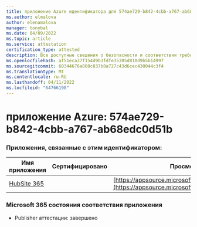 ```yaml
---
title: приложение Azure идентификатора для 574ae729-b842-4cbb-a767-ab68edc0d51b
ms.author: elmalova
author: elenamalova
manager: tonybal
ms.date: 04/09/2022
ms.topic: article
ms.service: attestation
certification_type: attested
description: Все доступные сведения о безопасности и соответствии требованиям для 574ae729-b842-4cbb-a767-ab68edc0d51b.
ms.openlocfilehash: af51eca37f154d9b3fdfe35305d810d9b5b14997
ms.sourcegitcommit: 60344676a860c837b8a727c43d6cec430044c3f4
ms.translationtype: MT
ms.contentlocale: ru-RU
ms.lasthandoff: 04/11/2022
ms.locfileid: "64766198"
---
```

# <a name="azure-app-id-574ae729-b842-4cbb-a767-ab68edc0d51b"></a>приложение Azure: 574ae729-b842-4cbb-a767-ab68edc0d51b


### <a name="apps-associated-with-this-id"></a>Приложения, связанные с этим идентификатором:
| **Имя приложения** | **Сертифицировано** | **Просмотр в AppSource** |
|--------------|---------------|-----------------------|
| [HubSite 365](../forward/WA200003704.md) |  | [https://appsource.microsoft.com/product/office/WA200003704](https://appsource.microsoft.com/product/office/WA200003704) |

### <a name="microsoft-365-app-compliance-status"></a>Microsoft 365 состояния соответствия приложения
- Publisher аттестации: завершено
